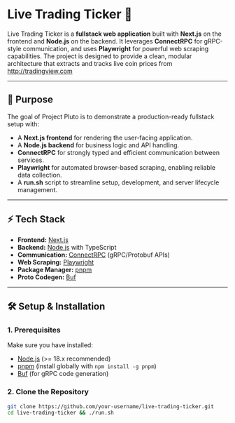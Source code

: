 # Live Trading Ticker 🚀

Live Trading Ticker is a **fullstack web application** built with **Next.js** on the frontend and **Node.js** on the backend. It leverages **ConnectRPC** for gRPC-style communication, and uses **Playwright** for powerful web scraping capabilities. The project is designed to provide a clean, modular architecture that extracts and tracks live coin prices from http://tradingview.com

---

## 📌 Purpose

The goal of Project Pluto is to demonstrate a production-ready fullstack setup with:
- A **Next.js frontend** for rendering the user-facing application.
- A **Node.js backend** for business logic and API handling.
- **ConnectRPC** for strongly typed and efficient communication between services.
- **Playwright** for automated browser-based scraping, enabling reliable data collection.
- A **run.sh** script to streamline setup, development, and server lifecycle management.

---

## ⚡ Tech Stack

- **Frontend:** [Next.js](https://nextjs.org/)  
- **Backend:** [Node.js](https://nodejs.org/) with TypeScript  
- **Communication:** [ConnectRPC](https://connectrpc.com/) (gRPC/Protobuf APIs)  
- **Web Scraping:** [Playwright](https://playwright.dev/)  
- **Package Manager:** [pnpm](https://pnpm.io/)  
- **Proto Codegen:** [Buf](https://buf.build/)  

---

## 🛠️ Setup & Installation

### 1. Prerequisites
Make sure you have installed:
- [Node.js](https://nodejs.org/) (>= 18.x recommended)  
- [pnpm](https://pnpm.io/) (install globally with `npm install -g pnpm`)  
- [Buf](https://buf.build/) (for gRPC code generation)  

### 2. Clone the Repository
```bash
git clone https://github.com/your-username/live-trading-ticker.git
cd live-trading-ticker && ./run.sh
